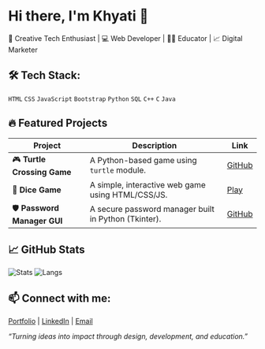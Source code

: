# Hi there, I'm Khyati 👋

🎨 Creative Tech Enthusiast | 💻 Web Developer | 🧑‍🏫 Educator | 📈 Digital Marketer

## 🛠️ Tech Stack:

`HTML` `CSS` `JavaScript` `Bootstrap` `Python` `SQL` `C++` `C` `Java`  

## 🔥 Featured Projects

| Project | Description | Link |
|--------|-------------|------|
| 🎮 **Turtle Crossing Game** | A Python-based game using `turtle` module. | [GitHub](https://github.com/CaeserCipher27/Turtle-Crossing-Game) |
| 🎲 **Dice Game** | A simple, interactive web game using HTML/CSS/JS. | [Play](https://caesercipher27.github.io/The-Dice-Game/) |
| 🛡️ **Password Manager GUI** | A secure password manager built in Python (Tkinter). | [GitHub](#) |

## 📈 GitHub Stats
![Stats](https://github-readme-stats.vercel.app/api?username=CaeserCipher27&show_icons=true&theme=tokyonight)
![Langs](https://github-readme-stats.vercel.app/api/top-langs/?username=CaeserCipher27&layout=compact&theme=tokyonight)

## 📫 Connect with me:
[Portfolio](https://my.github.io/Final-/) | [LinkedIn](your-link) | [Email](mailto:yourmail@example.com)

_“Turning ideas into impact through design, development, and education.”_

